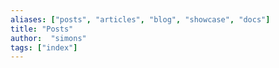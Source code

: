 ```yaml
---
aliases: ["posts", "articles", "blog", "showcase", "docs"]
title: "Posts"
author:  "simons"
tags: ["index"]
---
```

